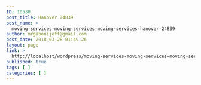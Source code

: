 ```yaml
---
ID: 10530
post_title: Hanover 24839
post_name: >
  moving-services-moving-services-moving-services-hanover-24839
author: mrgabonijeff@gmail.com
post_date: 2018-03-28 01:49:26
layout: page
link: >
  http://localhost/wordpress/moving-services-moving-services-moving-services-hanover-24839/
published: true
tags: [ ]
categories: [ ]
---
```

